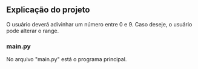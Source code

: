 ## Explicação do projeto
O usuário deverá adivinhar um número entre 0 e 9. Caso deseje, o usuário pode alterar o range.
### main.py
No arquivo "main.py" está o programa principal.